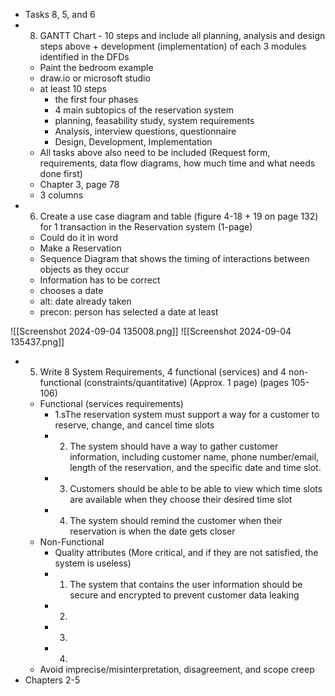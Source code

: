 
- Tasks 8, 5, and 6
- 8. GANTT Chart - 10 steps and include all planning, analysis and design steps above + development (implementation) of each 3 modules identified in the DFDs
	- Paint the bedroom example
	- draw.io or microsoft studio
	- at least 10 steps
		- the first four phases
		- 4 main subtopics of the reservation system
		- planning, feasability study, system requirements
		- Analysis, interview questions, questionnaire
		- Design, Development, Implementation
	- All tasks above also need to be included (Request form, requirements, data flow diagrams, how much time and what needs done first)
	- Chapter 3, page 78 
	- 3 columns
- 6. Create a use case diagram and table (figure 4-18 + 19 on page 132) for 1 transaction in the Reservation system (1-page)
	- Could do it in word
	- Make a Reservation
	- Sequence Diagram that shows the timing of interactions between objects as they occur 
	- Information has to be correct
	- chooses a date
	- alt: date already taken
	- precon: person has selected a date at least

![[Screenshot 2024-09-04 135008.png]]
![[Screenshot 2024-09-04 135437.png]]

- 5. Write 8 System Requirements, 4 functional (services) and 4 non-functional (constraints/quantitative) (Approx. 1 page) (pages 105-106)
	- Functional (services requirements)
		- 1.sThe reservation system must support a way for a customer to reserve, change, and cancel time slots 
		- 2. The system should have a way to gather customer information, including customer name, phone number/email, length of the reservation, and the specific date and time slot.
		- 3. Customers should be able to be able to view which time slots are available when they choose their desired time slot 
		- 4. The system should remind the customer when their reservation is when the date gets closer
	- Non-Functional
		- Quality attributes (More critical, and if they are not satisfied, the system is useless)
		- 1. The system that contains the user information should be secure and encrypted to prevent customer data leaking
		- 2.
		- 3.
		- 4.
	- Avoid imprecise/misinterpretation, disagreement, and scope creep
- Chapters 2-5